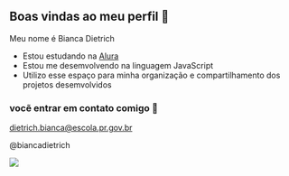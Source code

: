 ## Boas vindas ao meu perfil 🐻

Meu nome é Bianca Dietrich

- Estou estudando na [Alura](https://www.alura.com.br)
- Estou me desemvolvendo na linguagem JavaScript
- Utilizo esse espaço para minha organização e compartilhamento dos projetos desemvolvidos

 ### vocẽ entrar em contato comigo 🦫

 dietrich.bianca@escola.pr.gov.br
 
 @biancadietrich

![](https://media1.tenor.com/m/59KBqoE5hVkAAAAd/homero-indiferente.gif)

